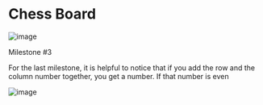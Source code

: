 # Chess Board

![image](https://github.com/Trilochna/Code-In-Place-By-Stanford-University/assets/97858274/c54a9a44-dea6-4ee2-bd32-bc30a64d8caf)

Milestone #3

For the last milestone, it is helpful to notice that if you add the row and the column number together, you get a number. If that number is even

![image](https://github.com/Trilochna/Code-In-Place-By-Stanford-University/assets/97858274/c76e1503-9109-4e40-8e67-035940140614)


